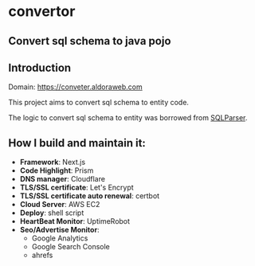 # convertor
## Convert sql schema to java pojo

## Introduction
Domain: https://conveter.aldoraweb.com

This project aims to convert sql schema to entity code.

The logic to convert sql schema to entity was borrowed from [SQLParser](https://github.com/iamcal/SQLParser).

## How I build and maintain it: 
+ **Framework**: Next.js
+ **Code Highlight**: Prism
+ **DNS manager**: Cloudflare
+ **TLS/SSL certificate**: Let's Encrypt
+ **TLS/SSL certificate auto renewal**: certbot
+ **Cloud Server**: AWS EC2
+ **Deploy**: shell script
+ **HeartBeat Monitor**: UptimeRobot
+ **Seo/Advertise Monitor**: 
  - Google Analytics
  - Google Search Console
  - ahrefs
  
